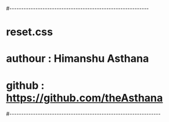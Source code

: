 #-----------------------------------------------------------

# reset.css

# authour : Himanshu Asthana

# github : https://github.com/theAsthana

#----------------------------------------------------------------